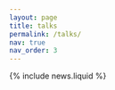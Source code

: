 ```yaml
---
layout: page
title: talks
permalink: /talks/
nav: true
nav_order: 3
---
```


{% include news.liquid %}
<!-- ## 2024
- **28 Nov 2024:**  -->
